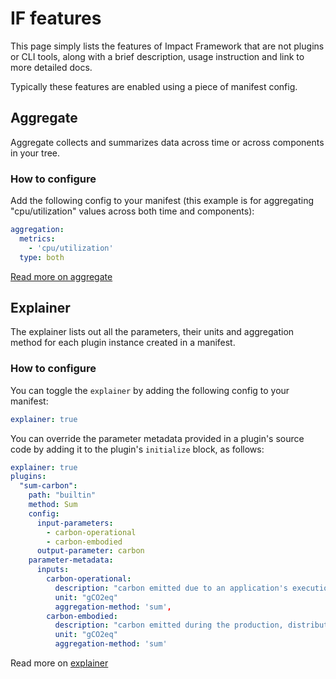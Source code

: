 # IF features

This page simply lists the features of Impact Framework that are not plugins or CLI tools, along with a brief description, usage instruction and link to more detailed docs.

Typically these features are enabled using a piece of manifest config.

## Aggregate

Aggregate collects and summarizes data across time or across components in your tree.

### How to configure

Add the following config to your manifest (this example is for aggregating "cpu/utilization" values across both time and components):

```yaml
aggregation:
  metrics:
    - 'cpu/utilization'
  type: both
```

[Read more on aggregate](../major-concepts/aggregation.md)

## Explainer

The explainer lists out all the parameters, their units and aggregation method for each plugin instance created in a manifest.

### How to configure

You can toggle the `explainer` by adding the following config to your manifest:

```yaml
explainer: true
```

You can override the parameter metadata provided in a plugin's source code by adding it to the plugin's `initialize` block, as follows:

```yaml
explainer: true
plugins:
  "sum-carbon":
    path: "builtin"
    method: Sum
    config:
      input-parameters:
        - carbon-operational
        - carbon-embodied
      output-parameter: carbon
    parameter-metadata:
      inputs:
        carbon-operational:
          description: "carbon emitted due to an application's execution"
          unit: "gCO2eq"
          aggregation-method: 'sum',
        carbon-embodied:
          description: "carbon emitted during the production, distribution and disposal of a hardware component, scaled by the fraction of the component's lifespan being allocated to the application under investigation"
          unit: "gCO2eq"
          aggregation-method: 'sum'
```

Read more on [explainer](../users/how-to-use-the-explain-feature.md)
